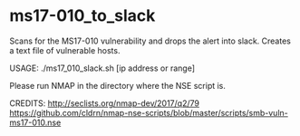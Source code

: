# ms17-010_to_slack
Scans for the MS17-010 vulnerability and drops the alert into slack.  Creates a text file of vulnerable hosts.

USAGE: ./ms17_010_slack.sh [ip address or range]

Please run NMAP in the directory where the NSE script is.

CREDITS:
http://seclists.org/nmap-dev/2017/q2/79
https://github.com/cldrn/nmap-nse-scripts/blob/master/scripts/smb-vuln-ms17-010.nse
